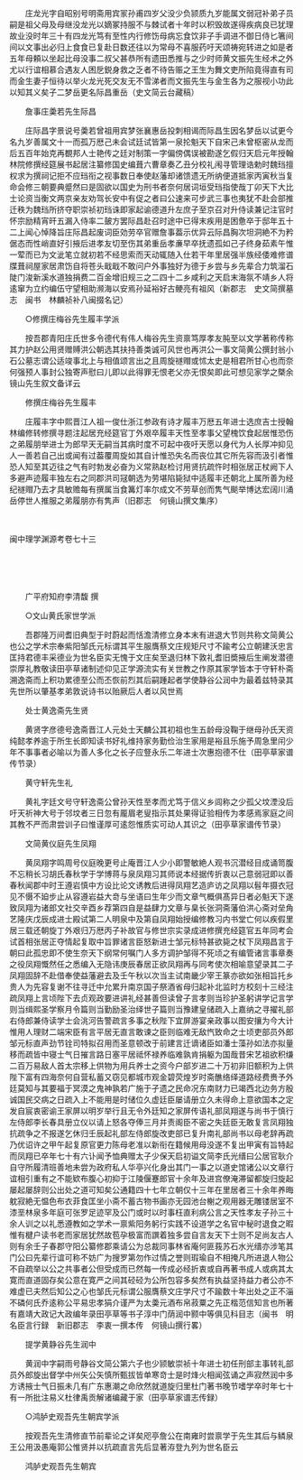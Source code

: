 <!-- { "loadSidebar": true } -->
　　庄龙光字自昭别号明斋用宾冡孙甫四岁父没少负颕质九岁能属文弱冠补弟子员嗣是祖父母及母继没龙光以嫡冢持服不与棘试者十年时以积毁故遂得疾病良已犹理故业没时年三十有四龙光笃有至性内行修饬母病忘食饮非子手调进不御日侍匕箸间间以文事出必归上食食已复赴日数还往以为常母不喜服药吁天颂祷宛转进之如是者五年母頼以坐起比母没事二叔父甚恭所有遗田悉推与之少时师黄文振先生经术之外尤以行谊相慕合遇友人困戹鋭身救之乏者不待告赈之王生为舞文吏所陷竟得直有司而金生妻子恒待以举火龙光死交友无不雪涕者而文振先生与金生各为之服视小功此以知其义矣子二梦岳更名际昌重岳（史文简云台藏稿）

　　詹事庄羮若先生际昌

　　庄际昌字景说号羮若曾祖用宾梦张襄惠岳投刺相谒而际昌生因名梦岳以试更今名九岁善属文十一而孤万厯己未会试廷试皆第一泉抡魁天下自宋己未曾枢密从龙而后五百年始克再覩邦人士艳传之廷对制策一字偏傍偶误被勘遂乞假归天启元年授翰林院修撰经筵展书起居注纂修国史编葺六曹章奏乙丑分校礼闱寻管理诰勅时魏珰擅权求为撰祠记拒不应珰衔之视事数日奉使赵藩却诸馈遗无所纳便道抵家丙寅秋当复命会修三朝要典蹙然曰是固欲以国史为刑书者奈何居词垣受珰指使哉丁卯天下大比士论资当衡文两京亲友劝驾长安中有促之者曰公速来可步武三事也夷犹不赴会部推迁秩为魏珰所挤夺职崇祯初珰诛即家起谕德道升左庶子至京召对升侍读兼记注官时怀宗励精宵旰五漏入侍率二皷方罢际昌赴召时途中已得末疾用是困惫卒于邸年五十二上闻心悼降旨庄际昌起废词臣効劳卒官赠詹事葢示优异云际昌胸次坦洞絶不为矜倨态而性峭直好引掖后进孝友切至伤其弟重岳孝亷早卒抚遗孤如己子终身茹素午惟一荤而已为文泚笔立就初若不经思索而天动辄随入仕若干年里居强半族经倭难修谱牒葺祠屋家居肃饬自将苍头戢戢不敢问户外事独好为德于乡尝与乡先辈合力筑溜石陡门浚新溪水道独捐费二百金增旧规三之二四十二乡咸利之天启末海氛不靖乡人将逺窜为立约编伍守望相助濒海以安焉孙延裕好古鲠亮有祖风（新郡志　史文简撰墓志　闽书　林麟祯补八闽掇名记）

　　○修撰庄梅谷先生履丰学派

　　按吾郡青阳庄氏世多令德代有伟人梅谷先生资禀笃厚孝友肫至以文学著称传称其力护赵公用贤赠赙洪公朝选其扶持善类诚可风世也再洪公一事文简黄公撰封翁小石公墓志谓公适竣事北上与相值颂言出之且周旋禭赗或怵太史是相君所甘心也而奈何强预人事封公独寄声慰曰儿即以此得罪无恨老父亦无恨矣即此可想见家学之槩余镜山先生叙文备详云

　　修撰庄梅谷先生履丰

　　庄履丰字中熙晋江人祖一俊仕浙江参政有诗才履丰万厯五年进士选庶吉士授翰林编修转修撰寻题注起居充经筵官丁外艰卒履丰天性至孝事父望槐饮食起居惟恐伤之弟履朋举进士为郎早天无嗣当其病时度不可起中夜吁天愿以身代为人长厚冲抑见人一善若自己出或闻有过葢覆周旋如其自计惟恐失名而丧位其它所先容而汲引者惟恐人知至其迈往之气有时勃发必奋为义常熟赵检讨用贤抗疏忤时相张居正杖阙下人多避声迹履丰独左右之同郡洪司冦朝选为劳堪陷毙狱中适履丰还朝北上属所善为经纪禭赗乃去才具敏赡每有撰属当食篝灯率尔成文不劳草创而隽气颷举博达宏阔川涌岳停世人推服之弟履朋亦有隽声（旧郡志　何镜山撰文集序） 

　
　

闽中理学渊源考卷七十三

　

　　

　　广平府知府李清馥 撰

　　○文山黄氏家世学派

　　吾郡隆万间耆旧典型于时蔚起而恬澹清修立身本末有进退大节则共称文简黄公也公之学术宗奉紫阳邹氏元标谓其平生服膺蔡文庄规矩尺寸不踰考公立朝建沃忠言匡持君德丰采德业为世名臣实无愧于文庄矣至退归林下敦礼耆旧奬掖后生阐发潜德崇厚礼教敬读田亭草诸制述仰见正学源流实有关世教之作原其家学皆本于守轩朴斋溯逸斋而上积功累德至公而丕恢前烈其后嗣踵起者学使静谷公润中为最着兹特录其先世所以肇基孝弟敦说诗书以贻厥后人者以风世焉

　　处士黄逸斋先生贤

　　黄贤字彦德号逸斋晋江人元处士天麟公其初祖也生五龄母没鞠于继母孙氏天资纯懿孝养逾于所生长即知读书好礼维持家务勤俭治生家用是裕且乐施予周急里闬少年不事事者必喻以为善人多化之长子应豋永乐二年进士次惠抱德不仕（田亭草家谱传节录）

　　黄守轩先生礼

　　黄礼字廷文号守轩逸斋公曾孙天性至孝而尤笃于信义乡闾称之少孤父坟湮没后吁天祈神大号于邻坟者三日忽有龎眉老叟指示其处果得证验相传为孝感焉家庭之间其教不严而肃尝训子曰惟谨厚可逺怨惟质实可动人其识之（田亭草家谱传节录）

　　文简黄仪庭先生凤翔

　　黄凤翔字鸣周号仪庭晚更号止庵晋江人少小即警敏絶人观书沉潜经目成诵笥腹不忘稍长习胡氏春秋学于学博蒋与泉凤翔习其师说本经据传折衷以己意弱冠即以善春秋闻郡中时王遵岩慎中方设比论文诱教后进得凤翔艺造庐访之凤翔以髫年摄衣冠见不慑不廹步止从容遵岩益大竒与坐语曰生年少而文章气概俱髙异日者必魁天下遂致凤翔为诸郎文社交辛酉乡荐第四自是益肆力文章与臬长张洞斋藩伯洪心斋对垒角艺隆庆戊辰成进士殿试第二人明泉中及第自凤翔始授编修教习内书堂亡何以疾假里居三载还朝旋丁外艰归万厯丙子补故官与修世宗实录成进修撰充经筵官五年同考会试首相张居正夺情起复取中旨罪诸言臣怒新进士邹元标特甚欲毙之杖下凤翔昌言于朝曰此孤忠即不使生奈天下纲常何嘱门人多方调护邹得不死顷之有编管诸言事章奏之役凤翔慨然任之悉编入无隐讳庚辰春居正欲凤翔再与同考使次相喻意望录其二子凤翔固辞不赴借奉使益藩避去及壬午秋以次当主试南畿少宰王篆亦欲如张相旨托乡贵人为先容复谢不往寻迁中允累升南京国子祭酒省母归起补北监时方校刻十三经注疏凤翔上言顷陛下去贞观政要进讲礼经甚善但读曾子言孝则当珍护圣躬讲学记言学则当缉熙圣学察月令篇则当勤励圣治绎世子篇则当豫建皇储疏入上嘉纳之寻擢礼部右侍郎兼侍读学士会洮河告警疏言多事之秋陛下宜屏游宴亲政事以图安攘为今大计惟用人理财二端宋臣有言平居无直言敢谏之臣则临难无敌忾致命之士顷吏部员外郎邹元标直声劲节铨司特拟召用而圣意顿改于前建言迁谪诸臣如潘士藻孙如法亦拟量移而疏皆中寝士气日摧言路日塞平居祗怀禄养临难孰肯捐躯为国哉昔宋艺祖欲积缣二百万易敌人首太宗移上供物为用兵养士之资今户部岁进二十万初非旧额积为上供陛下富有四海奈何自营私蓄又窃见都城市观金碧荧煌岁时斋醮络绎道路经费赉予外廷莫知与其要福于冥漠之鬼神孰若广施于孑遗之民命况东南财力已竭西北边务方殷诚国民交病之日疏入上不能用是时储位久虚廷臣屡请册立久未得命上意欲国本之定发自宸衷密谕王家屏以明岁举行且无令外廷知之家屏传语礼部凤翔遂与尚书于慎行左侍郎李长春具册立仪以请上怒各夺俸三月并责阁臣不密之失廷臣无敢复言凤翔独抗疏争之不报遂乞休归壬辰起礼部左侍郎旋改吏部已复升南礼部尚书以母老辞再疏乃优诏许之甲午起复原官更力陈母老准以新衔在籍候用母没遂不复出甲寅有旨特起而凤翔已卒年七十有六讣闻予恤典赠太子少保天启初谥文简李氏光缙曰公居官耿介自守所履清班善地未尝为政府私人华亭兴化身出其门一事之以道史馆诸公以文章行谊相引重有之不能欵布腹心初抑于江陵偃蹇郎官十余年及进宫僚淹滞留都旋归旋起屡起屡辞则公出处之道可知矣公通籍四十七年立朝仅十三年在里居者三十余年养晦躭寂絶无愠色布衣菲食匡坐小斋不蓄古物书画亦无园池台榭之观用器无雕镂居室不漆垩林泉多年庭可张罗足迹罕及公门或时以时事枉直利病公言之天性孝友子孙三十余人训之以礼悉遵教如之学术一禀紫阳务躬行实践不设道学之名官中秘时退食之暇惟有楗户读书老而家居犹然故苞孕极富而譔着独多尝自言友天下士则不足尚友古人则有余壬子春郡守阳公纂修郡乘请公为总裁同事林省庵何匪莪苏石水光缙亦涉笔其门公曰先辈行谊可称不妨广为搜罗第勿作过情之誉则瑕瑜自不相掩凡所进退人物公不自疏举以公之共事者公但受成而已然每一传成必经折衷或自再著书成人或病其太寛而直道固存矣公意在寛严之间其硁硁为公所包容多矣然有执益坚持益力者公亦不难虚已夫然后知公之心也邹氏元标谓公服膺蔡文庄学尺寸不踰数十年出处之正不淄不磷何氏乔逺称公平易忠孝狷介谨严为太羮元酒布帛菽粟之先正楷范信知言也所著有嘉靖大政记大政编年录田亭草等书子淳中门荫润中颢中等俱见科目志（闽书　明名臣言行録　新旧郡志　李衷一撰本传　何镜山撰行畧）

　　提学黄静谷先生润中

　　黄润中字嗣雨号静谷文简公第六子也少颕敏崇祯十年进士初任刑部主事转礼部员外郎旋出督学中州矢公矢慎所甄拔皆单寒竒士是时烽火相闻弦诵之声寂然润中多方诱掖士气日振未几有广东惠潮之命欣然就道旋归里杜门著书晚节嗜学卒时年七十有一所批注易义杜律禹贡解诸编藏于家（田亭草家谱志传録）

　　○鸿胪史观吾先生朝宾学派

　　按观吾先生清修直节前辈论之详矣咫亭詹公在南雍时尝禀学于先生其后与鳞泉王公用汲愚庵郭公惟贤并以抗疏直言先后显著洊登九列为世名臣云

　　鸿胪史观吾先生朝宾

